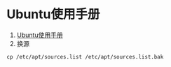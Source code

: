 # Ubuntu使用手册


1. [Ubuntu使用手册](http://wiki.ubuntu.org.cn/%E6%BA%90%E5%88%97%E8%A1%A8)
1. 换源
```
cp /etc/apt/sources.list /etc/apt/sources.list.bak
```


